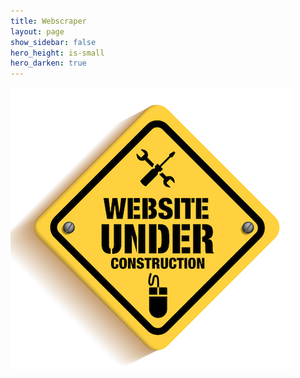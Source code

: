 ```yaml
---
title: Webscraper
layout: page
show_sidebar: false
hero_height: is-small
hero_darken: true
---
```


![web-under-construct](/images/web-under-construct.png)